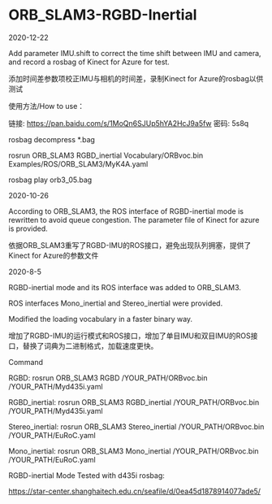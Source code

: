 # ORB_SLAM3-RGBD-Inertial
2020-12-22

Add parameter IMU.shift  to correct the time shift between IMU and camera, and record a rosbag of Kinect for Azure for test.

添加时间差参数项校正IMU与相机的时间差，录制Kinect for Azure的rosbag以供测试

使用方法/How to use：

链接: https://pan.baidu.com/s/1MoQn6SJUp5hYA2HcJ9a5fw  密码: 5s8q

rosbag decompress *.bag

rosrun ORB_SLAM3 RGBD_inertial Vocabulary/ORBvoc.bin Examples/ROS/ORB_SLAM3/MyK4A.yaml

rosbag play orb3_05.bag 


2020-10-26

According to ORB_SLAM3, the ROS interface of RGBD-inertial mode is rewritten to avoid queue congestion. The parameter file of Kinect for azure is provided.

依据ORB_SLAM3重写了RGBD-IMU的ROS接口，避免出现队列拥塞，提供了Kinect for Azure的参数文件

2020-8-5

RGBD-inertial mode and its ROS interface was added to ORB_SLAM3.

ROS interfaces Mono_inertial and Stereo_inertial were provided.

Modified the loading vocabulary in a faster binary way.

增加了RGBD-IMU的运行模式和ROS接口，增加了单目IMU和双目IMU的ROS接口，替换了词典为二进制格式，加载速度更快。

Command

RGBD: rosrun ORB_SLAM3 RGBD /YOUR_PATH/ORBvoc.bin /YOUR_PATH/Myd435i.yaml

RGBD_inertial: rosrun ORB_SLAM3 RGBD_inertial /YOUR_PATH/ORBvoc.bin /YOUR_PATH/Myd435i.yaml

Stereo_inertial: rosrun ORB_SLAM3 Stereo_inertial /YOUR_PATH/ORBvoc.bin /YOUR_PATH/EuRoC.yaml

Mono_inertial: rosrun ORB_SLAM3 Mono_inertial /YOUR_PATH/ORBvoc.bin /YOUR_PATH/EuRoC.yaml


RGBD-inertial Mode Tested with d435i rosbag: 

https://star-center.shanghaitech.edu.cn/seafile/d/0ea45d1878914077ade5/


